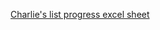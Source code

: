 [Charlie's list progress excel sheet](https://docs.google.com/spreadsheets/d/1dU9vgdrW4VTlQYuD030A-MjkdpVadms-TWrQinlz1-Y/edit?gid=0#gid=0)